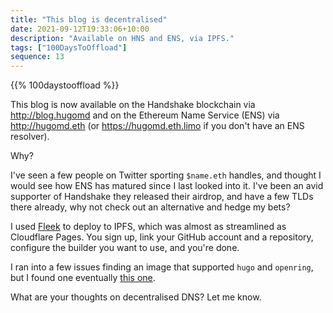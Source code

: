 ```yaml
---
title: "This blog is decentralised"
date: 2021-09-12T19:33:06+10:00
description: "Available on HNS and ENS, via IPFS."
tags: ["100DaysToOffload"]
sequence: 13
---
```


{{% 100daystooffload %}}

This blog is now available on the Handshake blockchain via http://blog.hugomd and on the Ethereum Name Service (ENS) via http://hugomd.eth (or https://hugomd.eth.limo if you don't have an ENS resolver).

Why? 

I've seen a few people on Twitter sporting `$name.eth` handles, and thought I would see how ENS has matured since I last looked into it. I've been an avid supporter of Handshake they released their airdrop, and have a few TLDs there already, why not check out an alternative and hedge my bets?

I used [Fleek](https://fleek.co/) to deploy to IPFS, which was almost as streamlined as Cloudflare Pages. You sign up, link your GitHub account and a repository, configure the builder you want to use, and you're done.

I ran into a few issues finding an image that supported `hugo` and `openring`, but I found one eventually [this one](https://github.com/klakegg/docker-hugo).

What are your thoughts on decentralised DNS? Let me know.
